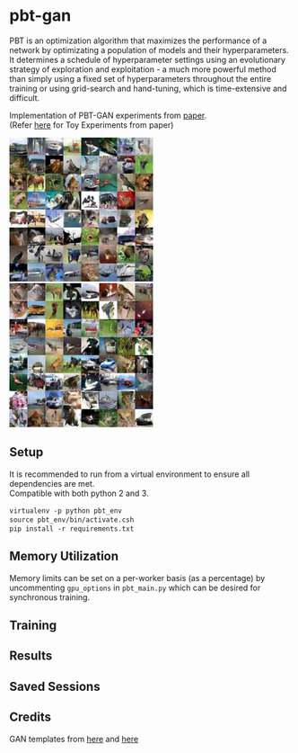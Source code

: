 # pbt-gan

PBT is an optimization algorithm that maximizes the performance of a network by optimizating a population of models and their hyperparameters. It determines a schedule of hyperparameter settings using an evolutionary strategy of exploration and exploitation - a much more powerful method than simply using a fixed set of hyperparameters throughout the entire training or using grid-search and hand-tuning, which is time-extensive and difficult.

Implementation of PBT-GAN experiments from [paper](https://arxiv.org/pdf/1711.09846.pdf).  
(Refer [here](https://github.com/angusfung/population-based-training) for Toy Experiments from paper)

![alt-text-1](https://github.com/angusfung/pbt-gan/blob/master/images/18/samples_47099.jpg "title-1") ![alt-text-2](https://github.com/angusfung/pbt-gan/blob/master/images/0/samples_47799.jpg "title-2")
  

## Setup
It is recommended to run from a virtual environment to ensure all dependencies are met.  
Compatible with both python 2 and 3.
```
virtualenv -p python pbt_env
source pbt_env/bin/activate.csh
pip install -r requirements.txt
```
## Memory Utilization
Memory limits can be set on a per-worker basis (as a percentage) by uncommenting `gpu_options` in `pbt_main.py` which can be desired for synchronous training.

## Training

## Results

## Saved Sessions

## Credits
GAN templates from [here](https://github.com/hwalsuklee/tensorflow-generative-model-collections) and [here](https://github.com/igul222/improved_wgan_training)

